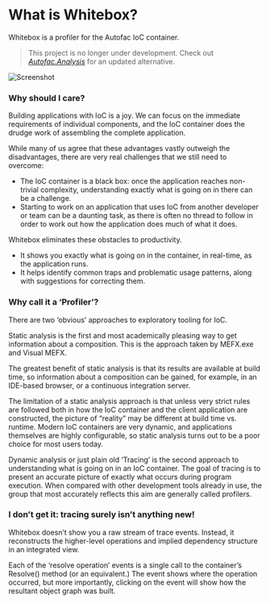 # What is Whitebox?

Whitebox is a profiler for the Autofac IoC container.

> This project is no longer under development. Check out [_Autofac.Analysis_](https://github.com/nblumhardt/autofac-analysis) for an updated alternative.

![Screenshot](https://raw.githubusercontent.com/nblumhardt/whitebox/master/Assets/Whitebox-Screenshot.png)

### Why should I care?

Building applications with IoC is a joy. We can focus on the immediate requirements of individual components,
and the IoC container does the drudge work of assembling the complete application.

While many of us agree that these advantages vastly outweigh the disadvantages, there are very real challenges 
that we still need to overcome:

 * The IoC container is a black box: once the application reaches non-trivial complexity, understanding exactly 
what is going on in there can be a challenge.
 * Starting to work on an application that uses IoC from another developer or team can be a daunting task, as 
there is often no thread to follow in order to work out how the application does much of what it does.

Whitebox eliminates these obstacles to productivity.

 * It shows you exactly what is going on in the container, in real-time, as the application runs.
 * It helps identify common traps and problematic usage patterns, along with suggestions for correcting them.

### Why call it a ‘Profiler’?

There are two ‘obvious’ approaches to exploratory tooling for IoC.

Static analysis is the first and most academically pleasing way to get information about a composition. This 
is the approach taken by MEFX.exe and Visual MEFX.

The greatest benefit of static analysis is that its results are available at build time, so information about 
a composition can be gained, for example, in an IDE-based browser, or a continuous integration server.

The limitation of a static analysis approach is that unless very strict rules are followed both in how the IoC 
container and the client application are constructed, the picture of “reality” may be different at build time 
vs. runtime. Modern IoC containers are very dynamic, and applications themselves are highly configurable, so 
static analysis turns out to be a poor choice for most users today.

Dynamic analysis or just plain old ‘Tracing’ is the second approach to understanding what is going on in an 
IoC container. The goal of tracing is to present an accurate picture of exactly what occurs during program 
execution. When compared with other development tools already in use, the group that most accurately reflects 
this aim are generally called profilers.

### I don’t get it: tracing surely isn’t anything new!

Whitebox doesn’t show you a raw stream of trace events. Instead, it reconstructs the higher-level operations 
and implied dependency structure in an integrated view.

Each of the ‘resolve operation’ events is a single call to the container’s Resolve() method (or an equivalent.)
The event shows where the operation occurred, but more importantly, clicking on the event will show how the 
resultant object graph was built.
